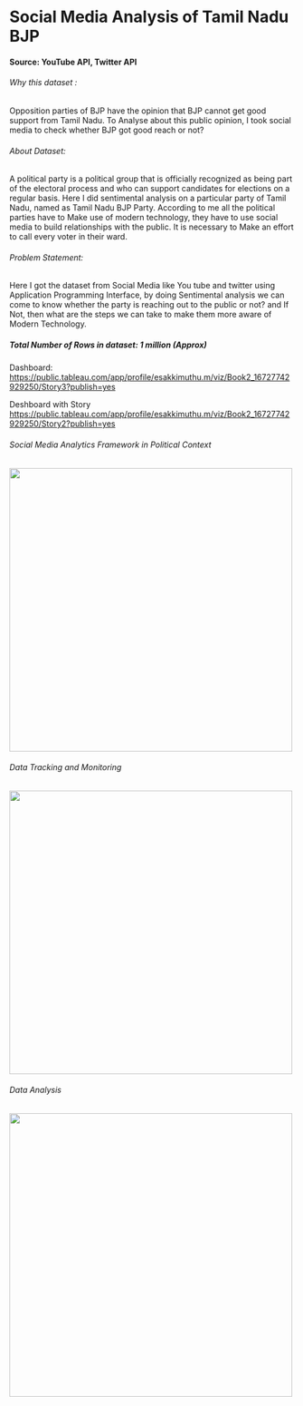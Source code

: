 <H1><br>Social Media Analysis of Tamil Nadu BJP </br></h1>
<h4>Source: YouTube API, Twitter API</h4>

<h6>Why this dataset :</h6>
<p>Opposition parties of BJP have the opinion that BJP cannot get good support from Tamil Nadu. To Analyse about this public opinion, I took social media to check whether BJP got good reach or not?</p>



<h6>About Dataset:</h6>
<p>A political party is a political group that is officially recognized as being part of the
electoral process and who can support candidates for elections on a regular basis. Here I did
sentimental analysis on a particular party of Tamil Nadu, named as Tamil Nadu BJP Party.
According to me all the political parties have to Make use of modern technology, they have
to use social media to build relationships with the public. It is necessary to Make an effort to
call every voter in their ward.</p>

<h6>Problem Statement:</h6>
<p>Here I got the dataset from Social Media like You tube and twitter using Application
Programming Interface, by doing Sentimental analysis we can come to know whether the party
is reaching out to the public or not? and If Not, then what are the steps we can take to make
them more aware of Modern Technology.</p>
  
  <h5>Total Number of Rows in dataset: 1 million (Approx)</h5>
 
 Dashboard:
https://public.tableau.com/app/profile/esakkimuthu.m/viz/Book2_16727742929250/Story3?publish=yes


Deshboard with Story
https://public.tableau.com/app/profile/esakkimuthu.m/viz/Book2_16727742929250/Story2?publish=yes


<h6>Social Media Analytics Framework in Political Context</h6>
<img src="https://user-images.githubusercontent.com/103558624/233795941-b12873f5-f56c-4ec9-983a-a9d4b92a4a83.png" width="500"/>

<h6>Data Tracking and Monitoring</h6>
<img src="https://user-images.githubusercontent.com/103558624/233796197-b15edca3-e5ee-4655-b9ff-616d0fa22384.png" width="500"/>

<h6>Data Analysis</h6>
<img src="https://user-images.githubusercontent.com/103558624/233796249-d7af5493-c678-49b3-b5ba-c2169a3962fd.png" width="500"/>
